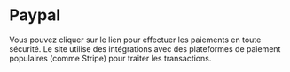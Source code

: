 # Paypal
Vous pouvez cliquer sur le lien pour effectuer les paiements en toute sécurité. Le site utilise des intégrations avec des plateformes de paiement populaires (comme Stripe) pour traiter les transactions.
